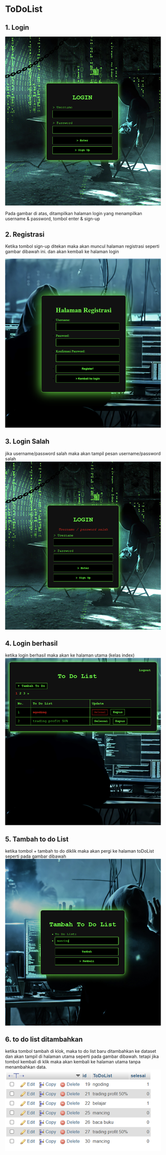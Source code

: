 # ToDoList

## 1. Login

![Login](./login.png)


Pada gambar di atas, ditampilkan halaman login yang menampilkan username & password, tombol enter & sign-up

## 2. Registrasi
Ketika tombol sign-up ditekan maka akan muncul halaman registrasi seperti gambar dibawah ini. dan akan kembali ke halaman login

![registrasi](./registrasi.png)

## 3. Login Salah
jika username/password salah maka akan tampil pesan username/password salah
![Login salah](./loginSalah.png)

## 4. Login berhasil
ketika login berhasil maka akan ke halaman utama (kelas index)
![index](./halamanUtama.png)

## 5. Tambah to do List
ketika tombol + tambah to do diklik maka akan pergi ke halaman toDoList seperti pada gambar dibawah
![tambah](./toDoList.png)

## 6. to do list ditambahkan
ketika tombol tambah di klok, maka to do list baru ditambahkan ke dataset dan akan tampil di halaman utama seperti pada gambar dibawah. tetapi jika tombol kembali di klik maka akan kembali ke halaman utama tanpa menambahkan data.
![tambah](./tambahBaris.png)
